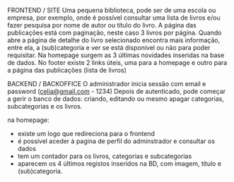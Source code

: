 FRONTEND / SITE
Uma pequena biblioteca, pode ser de uma escola ou empresa, por exemplo, 
onde é possível consultar uma lista de livros e/ou fazer pesquisa por nome de autor
ou título do livro.
A página das publicações está com paginação, neste caso 3 livros por página.
Quando abre a página de detalhe do livro selecionado encontra mais informação, entre ela,
a (sub)categoria e ver se está disponível ou não para poder requisitar.
Na homepage surgem as 3 últimas novidades  inseridas na base de dados.
No footer existe 2 links úteis, uma para a homepage e outro para a página das publicações
(lista de livros)

BACKEND / BACKOFFICE
O administrador inicia sessão com email e password (celia@gmail.com - 1234)
Depois de autenticado, pode começar a gerir o banco de dados:
criando, editando ou mesmo apagar categorias, subcategorias e os livros.

na homepage: 
- existe um logo que redireciona para o frontend
- é possível aceder à pagina de perfil do adminstrador e consultar os dados
- tem um contador para os livros, categorias e subcategorias
- aparecem os 4 últimos registos inseridos na BD, com imagem, título e (sub)categoria.

